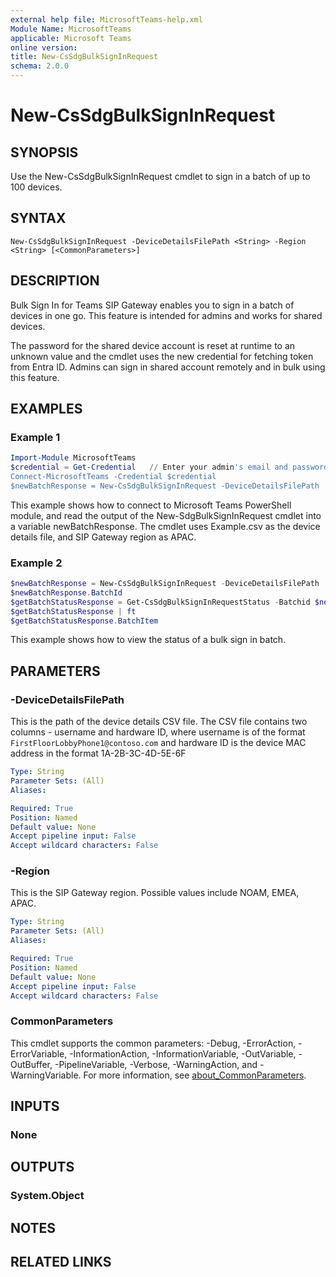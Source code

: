 ```yaml
---
external help file: MicrosoftTeams-help.xml
Module Name: MicrosoftTeams
applicable: Microsoft Teams
online version:
title: New-CsSdgBulkSignInRequest
schema: 2.0.0
---
```


# New-CsSdgBulkSignInRequest

## SYNOPSIS
Use the New-CsSdgBulkSignInRequest cmdlet to sign in a batch of up to 100 devices.

## SYNTAX

```
New-CsSdgBulkSignInRequest -DeviceDetailsFilePath <String> -Region <String> [<CommonParameters>]
```

## DESCRIPTION
Bulk Sign In for Teams SIP Gateway enables you to sign in a batch of devices in one go. This feature is intended for admins and works for shared devices.

The password for the shared device account is reset at runtime to an unknown value and the cmdlet uses the new credential for fetching token from Entra ID. Admins can sign in shared account remotely and in bulk using this feature.

## EXAMPLES

### Example 1
```powershell
Import-Module MicrosoftTeams
$credential = Get-Credential   // Enter your admin's email and password
Connect-MicrosoftTeams -Credential $credential
$newBatchResponse = New-CsSdgBulkSignInRequest -DeviceDetailsFilePath .\Example.csv -Region APAC
```

This example shows how to connect to Microsoft Teams PowerShell module, and read the output of the New-SdgBulkSignInRequest cmdlet into a variable newBatchResponse. The cmdlet uses Example.csv as the device details file, and SIP Gateway region as APAC.

### Example 2
```powershell
$newBatchResponse = New-CsSdgBulkSignInRequest -DeviceDetailsFilePath  .\Example.csv -Region APAC
$newBatchResponse.BatchId
$getBatchStatusResponse = Get-CsSdgBulkSignInRequestStatus -Batchid $newBatchResponse.BatchId
$getBatchStatusResponse | ft
$getBatchStatusResponse.BatchItem
```

This example shows how to view the status of a bulk sign in batch.

## PARAMETERS

### -DeviceDetailsFilePath
This is the path of the device details CSV file. The CSV file contains two columns - username and hardware ID, where username is of the format `FirstFloorLobbyPhone1@contoso.com` and hardware ID is the device MAC address in the format 1A-2B-3C-4D-5E-6F

```yaml
Type: String
Parameter Sets: (All)
Aliases:

Required: True
Position: Named
Default value: None
Accept pipeline input: False
Accept wildcard characters: False
```

### -Region
This is the SIP Gateway region. Possible values include NOAM, EMEA, APAC.

```yaml
Type: String
Parameter Sets: (All)
Aliases:

Required: True
Position: Named
Default value: None
Accept pipeline input: False
Accept wildcard characters: False
```

### CommonParameters
This cmdlet supports the common parameters: -Debug, -ErrorAction, -ErrorVariable, -InformationAction, -InformationVariable, -OutVariable, -OutBuffer, -PipelineVariable, -Verbose, -WarningAction, and -WarningVariable. For more information, see [about_CommonParameters](http://go.microsoft.com/fwlink/?LinkID=113216).

## INPUTS

### None

## OUTPUTS

### System.Object

## NOTES

## RELATED LINKS
